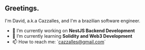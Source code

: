 ## Greetings.

I'm David, a.k.a Cazzalles, and I'm a brazilian software engineer. 

- 🔭 I’m currently working on **NestJS Backend Development**
- 🌱 I’m currently learning **Solidity and Web3 Development**
- 📫 How to reach me: ´cazzalles@gmail.com´

